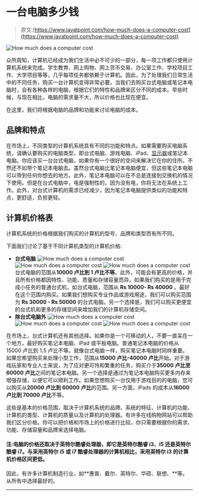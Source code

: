 # 一台电脑多少钱

> 原文:[https://www.javatpoint.com/how-much-does-a-computer-cost](https://www.javatpoint.com/how-much-does-a-computer-cost)

![How much does a computer cost](../Images/e069ca994f50958213f5f2b0d29d85a3.png)

众所周知，计算机已经成为我们生活中必不可少的一部分，每一项工作都只使用计算机系统来完成。学生教育、网上购物、网上货币交易、办公室工作、学校项目工作、大学项目等等，几乎每项任务都依赖于计算机。因此，为了处理我们日常生活中的不同任务，购买一台计算机变得非常必要。当我们去购买台式电脑或笔记本电脑时，会有各种各样的电脑，根据它们的特性和品牌来区分不同的成本。早些时候，与现在相比，电脑的需求量不大，所以价格也比现在便宜。

在这里，我们将根据电脑的品牌和功能来讨论电脑的成本。

## 品牌和特点

在市场上，不同类型的计算机系统具有不同的功能和特点。如果需要购买电脑系统，请确认要购买的电脑类型，即台式电脑、游戏电脑、iPad、[显示器](https://www.javatpoint.com/monitor)或笔记本电脑。你应该买一台台式电脑，如果你有一个很好的空间来解决它在你的住所。不然还不如带个笔记本电脑去。虽然台式电脑比笔记本电脑便宜，但这些笔记本电脑可以带到任何你想去的地方。此外，笔记本电脑可以在不总是连接到交换机的情况下使用。但是在台式电脑中，电是强制性的，因为没有电，你将无法在系统上工作。此外，对台式计算机的需求已经减少，因为笔记本电脑提供类似的功能和特点，更舒适，负担更轻。

## 计算机价格表

计算机系统的价格根据我们购买的计算机的型号、品牌和类型而有所不同。

下面我们讨论了基于不同计算机类型的计算机价格:

*   **台式电脑**
    ![How much does a computer cost](../Images/675158d1dfb016b285b762167babc462.png)
    ![How much does a computer cost](../Images/77d73d5f4d5b873e2d87488b651b60d0.png)
    ![How much does a computer cost](../Images/8e7f12e483ff20e3dc0a37603ec8f52c.png)
    台式电脑的范围从**10000 卢比到 1 卢比不等**。此外，可能会有更高的价格，并且所有价格都因特性、功能、质量和存储容量而异。如果我们购买的是用于完成小任务的普通台式机，如台式电脑，范围从 **Rs 10000- Rs 40000** 。最好在这个范围内购买。如果我们想购买专业作品或游戏用途，我们可以购买范围为 **Rs 30000 - Rs 50000** 的台式电脑。另一个选择是，我们可以购买更便宜的台式机和更多的存储空间来增加我们的计算机存储空间。
*   **除台式电脑外**
    ![How much does a computer cost](../Images/e538fb8bc92a16ecb0c4161e8af5a48a.png)
    ![How much does a computer cost](../Images/34dec0d0d95b81cc02076b5392a41808.png)
    ![How much does a computer cost](../Images/9ccccf2cffab57f6aa020b3e1851f91d.png)

在市场上，台式计算机还有其他选择。如果你是一个可移动的人，不要一直呆在一个地方，最好购买笔记本电脑、iPad 或平板电脑。普通笔记本电脑的价格从 15000 卢比到 1.5 卢比不等。就像台式电脑一样，购买笔记本电脑时同样重要。如果您希望购买来处理小型工作，范围从**15000 卢比-40000 卢比**开始。对于游戏玩家和专业人士来说，为了应对更可怜和繁重的任务，购买介于**35000 卢比至 60000 卢比**之间的笔记本电脑。另一个选择是通过为笔记本电脑购买更多内存来增强存储，以便它可以顺利工作。如果您想购买一台仅用于游戏目的的电脑，您可以购买从**20000 卢比到 60000 卢比**的范围。另一方面，iPads 的成本从**16000 卢比到 70000 卢比**不等。

这些是基本的价格范围，取决于计算机系统的品牌、系统的特征、计算机的功能、计算机的类型、计算机的质量以及计算机的处理器。有许多在线购物网站可以帮助我们区分价格。你可以把价格和市场上的价格进行比较。你只需要根据你的需求、功能、存储容量和品牌来选择电脑。

#### 注:电脑的价格还取决于英特尔酷睿处理器，即它是英特尔酷睿 i3、i5 还是英特尔酷睿 i7。与采用英特尔 i5 或 i7 酷睿处理器的计算机相比，采用英特尔 i3 的计算机价格区间更低。

因此，有许多计算机制造行业，如**惠普、戴尔、英特尔、华硕、联想、**等。从所有中选择最好的。

* * *